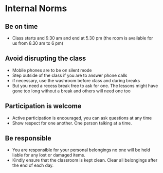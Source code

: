 # Internal Norms

## Be on time

- Class starts and 9.30 am and end at 5.30 pm (the room is available for us from 8.30 am to 6 pm)

## Avoid disrupting the class

- Mobile phones are to be on silent mode
- Step outside of the class if you are to answer phone calls
- if necessary, use the washroom before class and during breaks
- But you need a recess break free to ask for one. The lessons might have gone too long without a break and others will need one too

## Participation is welcome

- Active participation is encouraged, you can ask questions at any time
- Show respect for one another. One person talking at a time.

## Be responsible

- You are responsible for your personal belongings no one will be held liable for any lost or damaged items.
- Kindly ensure that the classroom is kept clean. Clear all belongings after the end of each day.
